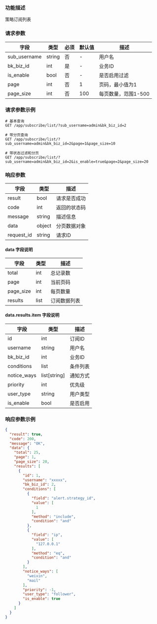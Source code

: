 ### 功能描述

策略订阅列表

### 请求参数

| 字段        | 类型    | 必须 | 默认值 | 描述           |
|-----------|-------|----|-----|--------------|
| sub_username  | string| 否  | -   | 用户名          |
| bk_biz_id | int   | 是  | -   | 业务ID         |
| is_enable | bool  | 否  | -   | 是否启用过滤       |
| page      | int   | 否  | 1   | 页码，最小值为1     |
| page_size | int   | 否  | 100 | 每页数量，范围1-500 |

### 请求参数示例

```
# 基本查询
GET /app/subscribe/list/?sub_username=admin&bk_biz_id=2

# 带分页查询
GET /app/subscribe/list/?sub_username=admin&bk_biz_id=2&page=1&page_size=10

# 带状态过滤和分页
GET /app/subscribe/list/?sub_username=admin&bk_biz_id=2&is_enable=true&page=2&page_size=20
```

### 响应参数

| 字段       | 类型   | 描述         |
|----------|------|------------|
| result   | bool | 请求是否成功     |
| code     | int  | 返回的状态码     |
| message  | string | 描述信息       |
| data     | object | 分页数据对象    |
| request_id | string | 请求ID       |

#### data 字段说明

| 字段       | 类型   | 描述         |
|----------|------|------------|
| total    | int  | 总记录数       |
| page     | int  | 当前页码       |
| page_size| int  | 每页数量       |
| results  | list | 订阅数据列表     |

#### data.results.item 字段说明

| 字段         | 类型           | 描述     |
|------------|--------------|--------|
| id         | int          | 订阅ID   |
| username   | string       | 用户名    |
| bk_biz_id  | int          | 业务ID   |
| conditions | list         | 条件列表   |
| notice_ways| list[string] | 通知方式   |
| priority   | int          | 优先级    |
| user_type  | string       | 用户类型   |
| is_enable  | bool         | 是否启用   |

### 响应参数示例

```json
{
  "result": true,
  "code": 200,
  "message": "OK",
  "data": {
    "total": 25,
    "page": 1,
    "page_size": 20,
    "results": [
      {
        "id": 1,
        "username": "xxxxx",
        "bk_biz_id": 2,
        "conditions": [
          {
            "field": "alert.strategy_id",
            "value": [
              1
            ],
            "method": "include",
            "condition": "and"
          },
          {
            "field": "ip",
            "value": [
              "127.0.0.1"
            ],
            "method": "eq",
            "condition": "and"
          }
        ],
        "notice_ways": [
          "weixin",
          "mail"
        ],
        "priority": -1,
        "user_type": "follower",
        "is_enable": true
      }
    ]
  }
}
```


